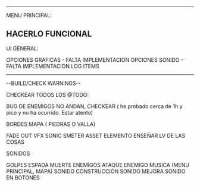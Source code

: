
-----------------------------------------------------------------
MENU PRINCIPAL:

HACERLO FUNCIONAL
------------------------------------------------------
UI GENERAL:

OPCIONES GRAFICAS - FALTA IMPLEMENTACION
OPCIONES SONIDO - FALTA IMPLEMENTACION
LOG ITEMS

-------------------------------------------------------------------


--BUILD/CHECK WARNINGS--

CHECKEAR TODOS LOS @TODO:

BUG DE ENEMIGOS NO ANDAN, CHECKEAR ( he probado cerca de 1h y pico y no ha ocurrido. Estar atento)

BORDES MAPA ( PIEDRAS O VALLA)

FADE OUT VFX SONIC SMETER ASSET ELEMENTO
ENSEÑAR LV DE LAS COSAS


SONIDOS

GOLPES ESPADA
MUERTE ENEMIGOS
ATAQUE ENEMIGO
MUSICA (MENU PRINCIPAL, MAPA)
SONIDO CONSTRUCCIÓN
SONIDO MEJORA
SONIDO EN BOTONES